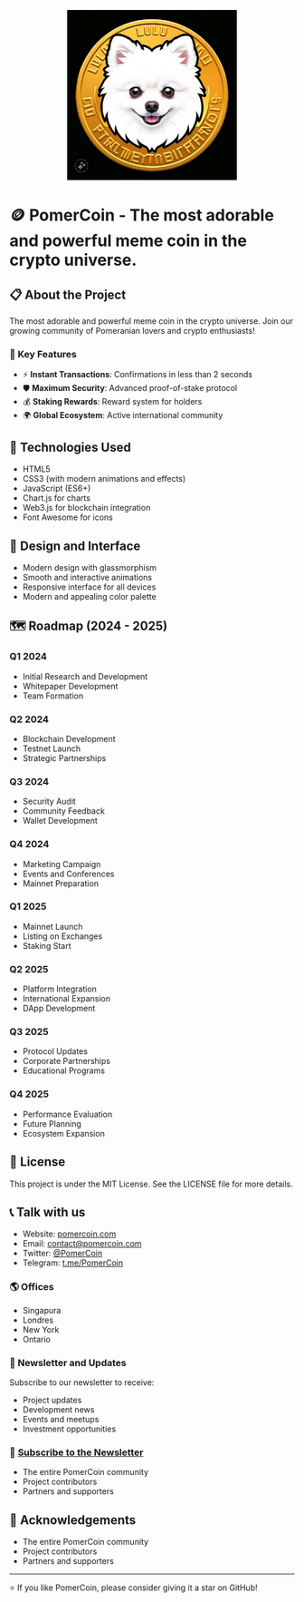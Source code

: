 <p align="center">
  <img src="assets/images/banner.png" alt="PomerCoin Banner" width="300px">
</p>

# 🪙 PomerCoin - The most adorable and powerful meme coin in the crypto universe.

## 📋 About the Project

The most adorable and powerful meme coin in the crypto universe. Join our growing community of Pomeranian lovers and crypto enthusiasts!

### 🌟 Key Features

- ⚡ **Instant Transactions**: Confirmations in less than 2 seconds
- 🛡️ **Maximum Security**: Advanced proof-of-stake protocol
- 💰 **Staking Rewards**: Reward system for holders
- 🌍 **Global Ecosystem**: Active international community

## 🚀 Technologies Used

- HTML5
- CSS3 (with modern animations and effects)
- JavaScript (ES6+)
- Chart.js for charts
- Web3.js for blockchain integration
- Font Awesome for icons

## 🎨 Design and Interface

- Modern design with glassmorphism
- Smooth and interactive animations
- Responsive interface for all devices
- Modern and appealing color palette

## 🗺️ Roadmap (2024 - 2025)

### Q1 2024
- Initial Research and Development
- Whitepaper Development
- Team Formation

### Q2 2024
- Blockchain Development
- Testnet Launch
- Strategic Partnerships

### Q3 2024
- Security Audit
- Community Feedback
- Wallet Development

### Q4 2024
- Marketing Campaign
- Events and Conferences
- Mainnet Preparation

### Q1 2025
- Mainnet Launch
- Listing on Exchanges
- Staking Start

### Q2 2025
- Platform Integration
- International Expansion
- DApp Development

### Q3 2025
- Protocol Updates
- Corporate Partnerships
- Educational Programs

### Q4 2025
- Performance Evaluation
- Future Planning
- Ecosystem Expansion

## 📄 License

This project is under the MIT License. See the LICENSE file for more details.

## 📞 Talk with us

- Website: [pomercoin.com](https://pomercoin.com)
- Email: contact@pomercoin.com
- Twitter: [@PomerCoin](https://twitter.com/PomerCoin)
- Telegram: [t.me/PomerCoin](https://t.me/PomerCoin)

### 🌎 Offices
- Singapura 
- Londres 
- New York 
- Ontario 

### 📰 Newsletter and Updates
Subscribe to our newsletter to receive:
- Project updates
- Development news
- Events and meetups
- Investment opportunities

### 🔔 [Subscribe to the Newsletter](https://pomercoin.com/newsletter)
- The entire PomerCoin community
- Project contributors
- Partners and supporters
  
## 🙏 Acknowledgements

- The entire PomerCoin community
- Project contributors
- Partners and supporters
  
---

⭐️ If you like PomerCoin, please consider giving it a star on GitHub!
